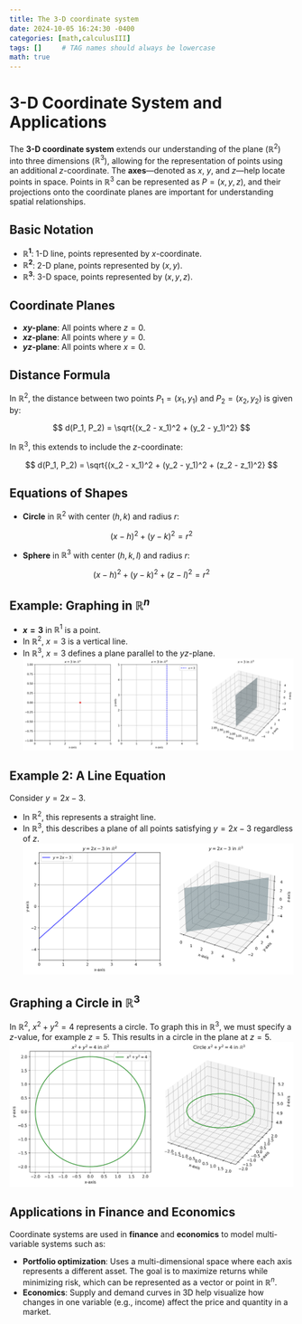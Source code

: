 ```yaml
---
title: The 3-D coordinate system
date: 2024-10-05 16:24:30 -0400
categories: [math,calculusIII]
tags: []     # TAG names should always be lowercase
math: true
---
```

# 3-D Coordinate System and Applications

The **3-D coordinate system** extends our understanding of the plane ($\mathbb{R}^2$) into three dimensions ($\mathbb{R}^3$), allowing for the representation of points using an additional $z$-coordinate. The **axes**—denoted as $x$, $y$, and $z$—help locate points in space. Points in $\mathbb{R}^3$ can be represented as $P = (x, y, z)$, and their projections onto the coordinate planes are important for understanding spatial relationships.

## Basic Notation

- **$\mathbb{R}^1$**: 1-D line, points represented by $x$-coordinate.
- **$\mathbb{R}^2$**: 2-D plane, points represented by $(x, y)$.
- **$\mathbb{R}^3$**: 3-D space, points represented by $(x, y, z)$.

## Coordinate Planes

- **$xy$-plane**: All points where $z = 0$.
- **$xz$-plane**: All points where $y = 0$.
- **$yz$-plane**: All points where $x = 0$.

## Distance Formula

In $\mathbb{R}^2$, the distance between two points $P_1 = (x_1, y_1)$ and $P_2 = (x_2, y_2)$ is given by:

$$
d(P_1, P_2) = \sqrt{(x_2 - x_1)^2 + (y_2 - y_1)^2}
$$

In $\mathbb{R}^3$, this extends to include the $z$-coordinate:

$$
d(P_1, P_2) = \sqrt{(x_2 - x_1)^2 + (y_2 - y_1)^2 + (z_2 - z_1)^2}
$$

## Equations of Shapes

- **Circle** in $\mathbb{R}^2$ with center $(h, k)$ and radius $r$:

$$
(x - h)^2 + (y - k)^2 = r^2
$$

- **Sphere** in $\mathbb{R}^3$ with center $(h, k, l)$ and radius $r$:

$$
(x - h)^2 + (y - k)^2 + (z - l)^2 = r^2
$$

## Example: Graphing in $\mathbb{R}^n$

- **$x = 3$** in $\mathbb{R}^1$ is a point.
- In $\mathbb{R}^2$, $x = 3$ is a vertical line.
- In $\mathbb{R}^3$, $x = 3$ defines a plane parallel to the $yz$-plane.
![img-description](../images\2024-10-05-math_review_graph\math_review_graph0.png)


## Example 2: A Line Equation

Consider $y = 2x - 3$.

- In $\mathbb{R}^2$, this represents a straight line.
- In $\mathbb{R}^3$, this describes a plane of all points satisfying $y = 2x - 3$ regardless of $z$.
![img-description](../images\2024-10-05-math_review_graph\math_review_graph1.png)

## Graphing a Circle in $\mathbb{R}^3$

In $\mathbb{R}^2$, $x^2 + y^2 = 4$ represents a circle. To graph this in $\mathbb{R}^3$, we must specify a $z$-value, for example $z = 5$. This results in a circle in the plane at $z = 5$.
![img-description](../images\2024-10-05-math_review_graph\math_review_graph2.png)

## Applications in Finance and Economics

Coordinate systems are used in **finance** and **economics** to model multi-variable systems such as:

- **Portfolio optimization**: Uses a multi-dimensional space where each axis represents a different asset. The goal is to maximize returns while minimizing risk, which can be represented as a vector or point in $\mathbb{R}^n$.
- **Economics**: Supply and demand curves in 3D help visualize how changes in one variable (e.g., income) affect the price and quantity in a market.
